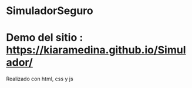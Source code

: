 # SimuladorSeguro
# Demo del sitio : https://kiaramedina.github.io/Simulador/
Realizado con html, css y js
